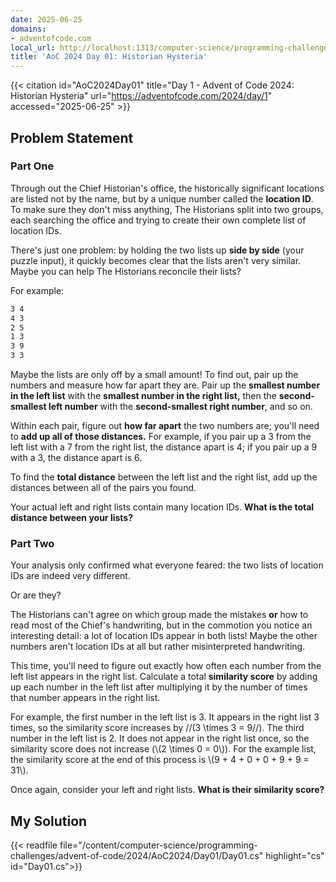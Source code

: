 ```yaml
---
date: 2025-06-25
domains:
- adventofcode.com
local_url: http://localhost:1313/computer-science/programming-challenges/advent-of-code/2024/AoC2024/Day01/01/
title: 'AoC 2024 Day 01: Historian Hysteria'
---
```


{{< citation
  id="AoC2024Day01"
  title="Day 1 - Advent of Code 2024: Historian Hysteria"
  url="https://adventofcode.com/2024/day/1"
  accessed="2025-06-25" >}}

## Problem Statement

### Part One

Through out the Chief Historian's office, the historically significant locations
are listed not by the name, but by a unique number called the **location ID**.
To make sure they don't miss anything, The Historians split into two groups,
each searching the office and trying to create their own complete list of
location IDs.

There's just one problem: by holding the two lists up **side by side** (your
puzzle input), it quickly becomes clear that the lists aren't very similar.
Maybe you can help The Historians reconcile their lists?

For example:

```txt
3 4
4 3
2 5
1 3
3 9
3 3
```

Maybe the lists are only off by a small amount! To find out, pair up the numbers
and measure how far apart they are. Pair up the **smallest number in the left
list** with the **smallest number in the right list,** then the
**second-smallest left number** with the **second-smallest right number**, and
so on.

Within each pair, figure out **how far apart** the two numbers are; you'll need
to **add up all of those distances.** For example, if you pair up a 3 from the
left list with a 7 from the right list, the distance apart is 4; if you pair up
a 9 with a 3, the distance apart is 6.

To find the **total distance** between the left list and the right list, add up
the distances between all of the pairs you found.

Your actual left and right lists contain many location IDs. **What is the total
distance between your lists?**

### Part Two

Your analysis only confirmed what everyone feared: the two lists of location IDs
are indeed very different.

Or are they?

The Historians can't agree on which group made the mistakes **or** how to read
most of the Chief's handwriting, but in the commotion you notice an interesting
detail: a lot of location IDs appear in both lists! Maybe the other numbers
aren't location IDs at all but rather misinterpreted handwriting.

This time, you'll need to figure out exactly how often each number from the left
list appears in the right list. Calculate a total **similarity score** by adding
up each number in the left list after multiplying it by the number of times that
number appears in the right list.

For example, the first number in the left list is 3. It appears in the right
list 3 times, so the similarity score increases by //(3 \times 3 = 9//). The
third number in the left list is 2. It does not appear in the right list once,
so the similarity score does not increase (\\(2 \times 0 = 0\\)). For the
example list, the similarity score at the end of this process is \\(9 + 4 + 0 +
0 + 9 + 9 = 31\\).

Once again, consider your left and right lists. **What is their similarity
score?**

## My Solution

{{< readfile
  file="/content/computer-science/programming-challenges/advent-of-code/2024/AoC2024/Day01/Day01.cs"
  highlight="cs"
  id="Day01.cs">}}
